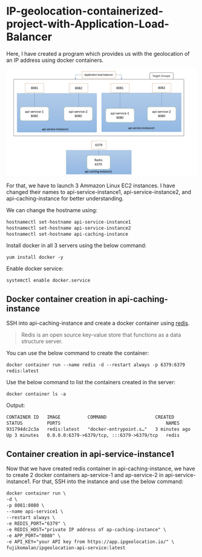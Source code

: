 # IP-geolocation-containerized-project-with-Application-Load-Balancer

Here, I have created a program which provides us with the geolocation of an IP address using docker containers.

![docker](https://github.com/anandu79/IP-geolocation-containerized-project-with-Application-Load-Balancer/blob/main/images/docker.jpg?raw=true)

For that, we have to launch 3 Ammazon Linux EC2 instances.
I have changed their names to api-service-instance1, api-service-instance2, and api-caching-instance for better understanding.

We can change the hostname using:

```
hostnamectl set-hostname api-service-instance1
hostnamectl set-hostname api-service-instance2
hostnamectl set-hostname api-caching-instance
```

Install docker in all 3 servers using the below command:

```
yum install docker -y
```

Enable docker service:

```
systemctl enable docker.service
```

## Docker container creation in api-caching-instance

SSH into api-caching-instance and create a docker container using [redis](https://hub.docker.com/_/redis).

> Redis is an open source key-value store that functions as a data structure server.

You can use the below command to create the container:

```
docker container run --name redis -d --restart always -p 6379:6379 redis:latest
```

Use the below command to list the containers created in the server:

```
docker container ls -a
```

Output:

```
CONTAINER ID   IMAGE          COMMAND                  CREATED         STATUS         PORTS                                       NAMES
931794dc2c3a   redis:latest   "docker-entrypoint.s…"   3 minutes ago   Up 3 minutes   0.0.0.0:6379->6379/tcp, :::6379->6379/tcp   redis
```

## Container creation in api-service-instance1

Now that we have created redis container in api-caching-instance, we have to create 2 docker containers ap-service-1 and ap-service-2 in api-service-instance1. For that, SSH into the instance and use the below command:

```
docker container run \ 
-d \ 
-p 8081:8080 \ 
--name api-service1 \ 
--restart always \ 
-e REDIS_PORT="6379" \ 
-e REDIS_HOST="private IP address of ap-caching-instance" \ 
-e APP_PORT="8080" \ 
-e API_KEY="your API key from https://app.ipgeolocation.io/" \ 
fujikomalan/ipgeolocation-api-service:latest
```

























